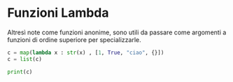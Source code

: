 # Funzioni Lambda 

Altresì note come funzioni anonime, sono utili da passare come argomenti a funzioni di ordine superiore per specializzarle.

```python
c = map(lambda x : str(x) , [1, True, "ciao", {}])
c = list(c)

print(c)
```